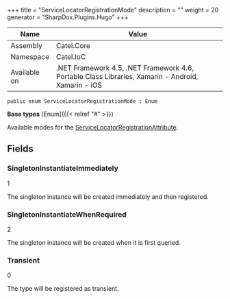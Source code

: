 

+++
title = "ServiceLocatorRegistrationMode" 
description = ""
weight = 20
generator = "SharpDox.Plugins.Hugo"
+++

Name|Value
---|---
Assembly|Catel.Core
Namespace|Catel.IoC
Available on|.NET Framework 4.5, .NET Framework 4.6, Portable Class Libraries, Xamarin - Android, Xamarin - iOS

```
public enum ServiceLocatorRegistrationMode : Enum
```

**Base types**
[Enum]({{< relref "#" >}})

Available modes for the [ServiceLocatorRegistrationAttribute](#).

## Fields

### SingletonInstantiateImmediately

1

The singleton instance will be created immediately and then registered.

### SingletonInstantiateWhenRequired

2

The singleton instance will be created when it is first queried.

### Transient

0

The type will be registered as transient.

